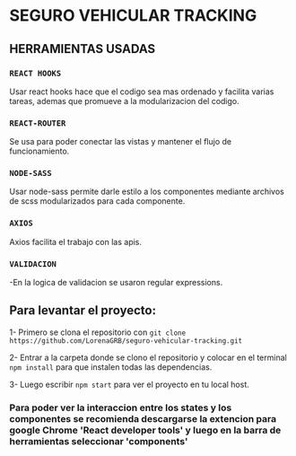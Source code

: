 # SEGURO VEHICULAR TRACKING
## HERRAMIENTAS USADAS
### `REACT HOOKS`
  Usar react hooks hace que el codigo sea mas ordenado y facilita varias tareas, ademas que promueve a la modularizacion del codigo.
### `REACT-ROUTER`
 Se usa para poder conectar las vistas y mantener el flujo de funcionamiento.
### `NODE-SASS`
  Usar node-sass permite darle estilo a los componentes mediante archivos de scss modularizados para cada componente.
### `AXIOS`
  Axios facilita el trabajo con las apis.

  ### `VALIDACION`
  -En la logica de validacion se usaron regular expressions.
  
  
 ## Para levantar el proyecto:
 1- Primero se clona el repositorio con `git clone https://github.com/LorenaGRB/seguro-vehicular-tracking.git`
 
 2- Entrar a la carpeta donde se clono el repositorio y colocar en el terminal `npm install` para que instalen todas las dependencias.
 
 3- Luego escribir `npm start` para ver el proyecto en tu local host.
 
### Para poder ver la interaccion entre los states y los componentes se recomienda descargarse la extencion para google Chrome 'React developer tools' y luego en la barra de herramientas seleccionar 'components'
